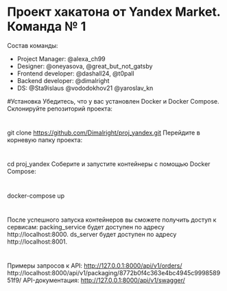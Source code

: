 # Проект хакатона от Yandex Market. Команда № 1

Состав команды:
- Project Manager: @alexa_ch99
- Designer: @oneyasova, @great_but_not_gatsby
- Frontend developer: @dashall24, @t0pall
- Backend developer: @dimalright
- DS: @Sta9islaus @vododokhov21 @yaroslav_kn


#Установка Убедитесь, что у вас установлен Docker и Docker Compose. Склонируйте репозиторий проекта:
#
git clone https://github.com/Dimalright/proj_yandex.git Перейдите в корневую папку проекта: 
#
cd proj_yandex Соберите и запустите контейнеры с помощью Docker Compose: 
#
docker-compose up
#
После успешного запуска контейнеров вы сможете получить доступ к сервисам:
packing_service будет доступен по адресу http://localhost:8000.
ds_server будет доступен по адресу http://localhost:8001.
#
Примеры запросов к API:
http://127.0.0.1:8000/api/v1/orders/
http://localhost:8000/api/v1/packaging/8772b0f4c363e4bc4945c999858951f9/
API-документация:
http://127.0.0.1:8000/api/v1/swagger/

